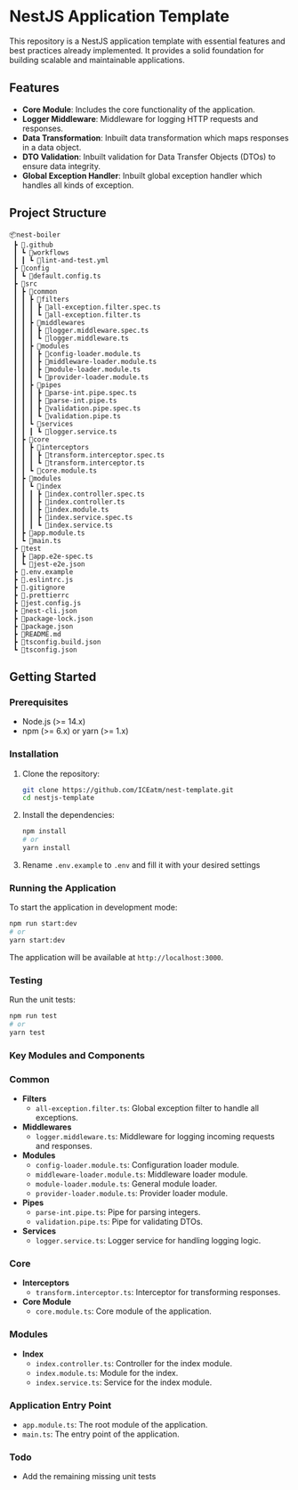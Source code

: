 # NestJS Application Template

This repository is a NestJS application template with essential features and best practices already implemented. It provides a solid foundation for building scalable and maintainable applications.

## Features

- **Core Module**: Includes the core functionality of the application.
- **Logger Middleware**: Middleware for logging HTTP requests and responses.
- **Data Transformation**: Inbuilt data transformation which maps responses in a data object.
- **DTO Validation**: Inbuilt validation for Data Transfer Objects (DTOs) to ensure data integrity.
- **Global Exception Handler**: Inbuilt global exception handler which handles all kinds of exception.

## Project Structure

```
📦nest-boiler
 ┣ 📂.github
 ┃ ┗ 📂workflows
 ┃ ┃ ┗ 📜lint-and-test.yml
 ┣ 📂config
 ┃ ┗ 📜default.config.ts
 ┣ 📂src
 ┃ ┣ 📂common
 ┃ ┃ ┣ 📂filters
 ┃ ┃ ┃ ┣ 📜all-exception.filter.spec.ts
 ┃ ┃ ┃ ┗ 📜all-exception.filter.ts
 ┃ ┃ ┣ 📂middlewares
 ┃ ┃ ┃ ┣ 📜logger.middleware.spec.ts
 ┃ ┃ ┃ ┗ 📜logger.middleware.ts
 ┃ ┃ ┣ 📂modules
 ┃ ┃ ┃ ┣ 📜config-loader.module.ts
 ┃ ┃ ┃ ┣ 📜middleware-loader.module.ts
 ┃ ┃ ┃ ┣ 📜module-loader.module.ts
 ┃ ┃ ┃ ┗ 📜provider-loader.module.ts
 ┃ ┃ ┣ 📂pipes
 ┃ ┃ ┃ ┣ 📜parse-int.pipe.spec.ts
 ┃ ┃ ┃ ┣ 📜parse-int.pipe.ts
 ┃ ┃ ┃ ┣ 📜validation.pipe.spec.ts
 ┃ ┃ ┃ ┗ 📜validation.pipe.ts
 ┃ ┃ ┗ 📂services
 ┃ ┃ ┃ ┗ 📜logger.service.ts
 ┃ ┣ 📂core
 ┃ ┃ ┣ 📂interceptors
 ┃ ┃ ┃ ┣ 📜transform.interceptor.spec.ts
 ┃ ┃ ┃ ┗ 📜transform.interceptor.ts
 ┃ ┃ ┗ 📜core.module.ts
 ┃ ┣ 📂modules
 ┃ ┃ ┗ 📂index
 ┃ ┃ ┃ ┣ 📜index.controller.spec.ts
 ┃ ┃ ┃ ┣ 📜index.controller.ts
 ┃ ┃ ┃ ┣ 📜index.module.ts
 ┃ ┃ ┃ ┣ 📜index.service.spec.ts
 ┃ ┃ ┃ ┗ 📜index.service.ts
 ┃ ┣ 📜app.module.ts
 ┃ ┗ 📜main.ts
 ┣ 📂test
 ┃ ┣ 📜app.e2e-spec.ts
 ┃ ┗ 📜jest-e2e.json
 ┣ 📜.env.example
 ┣ 📜.eslintrc.js
 ┣ 📜.gitignore
 ┣ 📜.prettierrc
 ┣ 📜jest.config.js
 ┣ 📜nest-cli.json
 ┣ 📜package-lock.json
 ┣ 📜package.json
 ┣ 📜README.md
 ┣ 📜tsconfig.build.json
 ┗ 📜tsconfig.json
```

## Getting Started

### Prerequisites

- Node.js (>= 14.x)
- npm (>= 6.x) or yarn (>= 1.x)

### Installation

1. Clone the repository:

    ```bash
    git clone https://github.com/ICEatm/nest-template.git
    cd nestjs-template
    ```

2. Install the dependencies:

    ```bash
    npm install
    # or
    yarn install
    ```
3. Rename `.env.example` to `.env` and fill it with your desired settings

### Running the Application

To start the application in development mode:

```bash
npm run start:dev
# or
yarn start:dev
```

The application will be available at `http://localhost:3000`.

### Testing

Run the unit tests:
```bash
npm run test
# or
yarn test
```

### Key Modules and Components

### Common

- **Filters**
  - `all-exception.filter.ts`: Global exception filter to handle all exceptions.
- **Middlewares**
  - `logger.middleware.ts`: Middleware for logging incoming requests and responses.
- **Modules**
  - `config-loader.module.ts`: Configuration loader module.
  - `middleware-loader.module.ts`: Middleware loader module.
  - `module-loader.module.ts`: General module loader.
  - `provider-loader.module.ts`: Provider loader module.
- **Pipes**
  - `parse-int.pipe.ts`: Pipe for parsing integers.
  - `validation.pipe.ts`: Pipe for validating DTOs.
- **Services**
  - `logger.service.ts`: Logger service for handling logging logic.

### Core

- **Interceptors**
  - `transform.interceptor.ts`: Interceptor for transforming responses.
- **Core Module**
  - `core.module.ts`: Core module of the application.

### Modules

- **Index**
  - `index.controller.ts`: Controller for the index module.
  - `index.module.ts`: Module for the index.
  - `index.service.ts`: Service for the index module.

### Application Entry Point

- `app.module.ts`: The root module of the application.
- `main.ts`: The entry point of the application.

### Todo

- Add the remaining missing unit tests